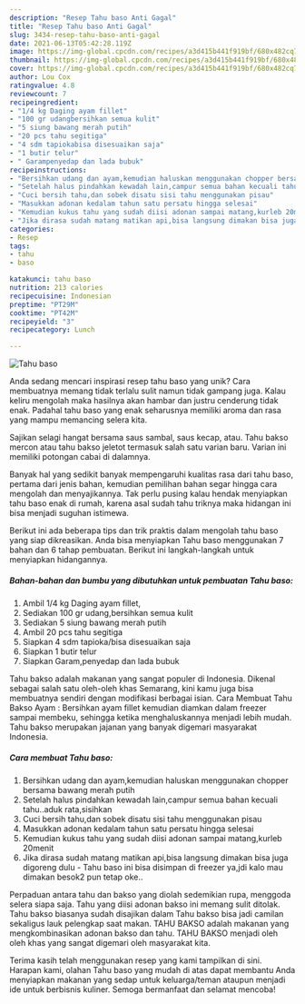 ```yaml
---
description: "Resep Tahu baso Anti Gagal"
title: "Resep Tahu baso Anti Gagal"
slug: 3434-resep-tahu-baso-anti-gagal
date: 2021-06-13T05:42:28.119Z
image: https://img-global.cpcdn.com/recipes/a3d415b441f919bf/680x482cq70/tahu-baso-foto-resep-utama.jpg
thumbnail: https://img-global.cpcdn.com/recipes/a3d415b441f919bf/680x482cq70/tahu-baso-foto-resep-utama.jpg
cover: https://img-global.cpcdn.com/recipes/a3d415b441f919bf/680x482cq70/tahu-baso-foto-resep-utama.jpg
author: Lou Cox
ratingvalue: 4.8
reviewcount: 7
recipeingredient:
- "1/4 kg Daging ayam fillet"
- "100 gr udangbersihkan semua kulit"
- "5 siung bawang merah putih"
- "20 pcs tahu segitiga"
- "4 sdm tapiokabisa disesuaikan saja"
- "1 butir telur"
- " Garampenyedap dan lada bubuk"
recipeinstructions:
- "Bersihkan udang dan ayam,kemudian haluskan menggunakan chopper bersama bawang merah putih"
- "Setelah halus pindahkan kewadah lain,campur semua bahan kecuali tahu..aduk rata,sisihkan"
- "Cuci bersih tahu,dan sobek disatu sisi tahu menggunakan pisau"
- "Masukkan adonan kedalam tahun satu persatu hingga selesai"
- "Kemudian kukus tahu yang sudah diisi adonan sampai matang,kurleb 20menit"
- "Jika dirasa sudah matang matikan api,bisa langsung dimakan bisa juga digoreng dulu Tahu baso ini bisa disimpan di freezer ya,jdi kalo mau dimakan besok2 pun tetap oke.."
categories:
- Resep
tags:
- tahu
- baso

katakunci: tahu baso 
nutrition: 213 calories
recipecuisine: Indonesian
preptime: "PT29M"
cooktime: "PT42M"
recipeyield: "3"
recipecategory: Lunch

---
```



![Tahu baso](https://img-global.cpcdn.com/recipes/a3d415b441f919bf/680x482cq70/tahu-baso-foto-resep-utama.jpg)

Anda sedang mencari inspirasi resep tahu baso yang unik? Cara membuatnya memang tidak terlalu sulit namun tidak gampang juga. Kalau keliru mengolah maka hasilnya akan hambar dan justru cenderung tidak enak. Padahal tahu baso yang enak seharusnya memiliki aroma dan rasa yang mampu memancing selera kita.

Sajikan selagi hangat bersama saus sambal, saus kecap, atau. Tahu bakso mercon atau tahu bakso jeletot termasuk salah satu varian baru. Varian ini memiliki potongan cabai di dalamnya.

Banyak hal yang sedikit banyak mempengaruhi kualitas rasa dari tahu baso, pertama dari jenis bahan, kemudian pemilihan bahan segar hingga cara mengolah dan menyajikannya. Tak perlu pusing kalau hendak menyiapkan tahu baso enak di rumah, karena asal sudah tahu triknya maka hidangan ini bisa menjadi suguhan istimewa.


Berikut ini ada beberapa tips dan trik praktis dalam mengolah tahu baso yang siap dikreasikan. Anda bisa menyiapkan Tahu baso menggunakan 7 bahan dan 6 tahap pembuatan. Berikut ini langkah-langkah untuk menyiapkan hidangannya.

<!--inarticleads1-->

##### Bahan-bahan dan bumbu yang dibutuhkan untuk pembuatan Tahu baso:

1. Ambil 1/4 kg Daging ayam fillet,
1. Sediakan 100 gr udang,bersihkan semua kulit
1. Sediakan 5 siung bawang merah putih
1. Ambil 20 pcs tahu segitiga
1. Siapkan 4 sdm tapioka/bisa disesuaikan saja
1. Siapkan 1 butir telur
1. Siapkan  Garam,penyedap dan lada bubuk


Tahu bakso adalah makanan yang sangat populer di Indonesia. Dikenal sebagai salah satu oleh-oleh khas Semarang, kini kamu juga bisa membuatnya sendiri dengan modifikasi berbagai isian. Cara Membuat Tahu Bakso Ayam : Bersihkan ayam fillet kemudian diamkan dalam freezer sampai membeku, sehingga ketika menghaluskannya menjadi lebih mudah. Tahu bakso merupakan jajanan yang banyak digemari masyarakat Indonesia. 

<!--inarticleads2-->

##### Cara membuat Tahu baso:

1. Bersihkan udang dan ayam,kemudian haluskan menggunakan chopper bersama bawang merah putih
1. Setelah halus pindahkan kewadah lain,campur semua bahan kecuali tahu..aduk rata,sisihkan
1. Cuci bersih tahu,dan sobek disatu sisi tahu menggunakan pisau
1. Masukkan adonan kedalam tahun satu persatu hingga selesai
1. Kemudian kukus tahu yang sudah diisi adonan sampai matang,kurleb 20menit
1. Jika dirasa sudah matang matikan api,bisa langsung dimakan bisa juga digoreng dulu - Tahu baso ini bisa disimpan di freezer ya,jdi kalo mau dimakan besok2 pun tetap oke..


Perpaduan antara tahu dan bakso yang diolah sedemikian rupa, menggoda selera siapa saja. Tahu yang diisi adonan bakso ini memang sulit ditolak. Tahu bakso biasanya sudah disajikan dalam Tahu bakso bisa jadi camilan sekaligus lauk pelengkap saat makan. TAHU BAKSO adalah makanan yang mengkombinasikan adonan bakso dan tahu. TAHU BAKSO menjadi oleh oleh khas yang sangat digemari oleh masyarakat kita. 

Terima kasih telah menggunakan resep yang kami tampilkan di sini. Harapan kami, olahan Tahu baso yang mudah di atas dapat membantu Anda menyiapkan makanan yang sedap untuk keluarga/teman ataupun menjadi ide untuk berbisnis kuliner. Semoga bermanfaat dan selamat mencoba!
